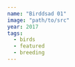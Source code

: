 ```yaml
---
name: "Birddsad 01"
image: "path/to/src"
year: 2017
tags:
  - birds
  - featured
  - breeding
---
```

